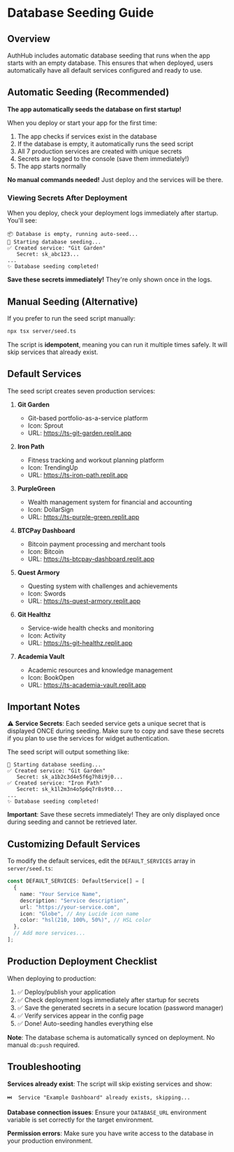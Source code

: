 # Database Seeding Guide

## Overview
AuthHub includes automatic database seeding that runs when the app starts with an empty database. This ensures that when deployed, users automatically have all default services configured and ready to use.

## Automatic Seeding (Recommended)

**The app automatically seeds the database on first startup!** 

When you deploy or start your app for the first time:
1. The app checks if services exist in the database
2. If the database is empty, it automatically runs the seed script
3. All 7 production services are created with unique secrets
4. Secrets are logged to the console (save them immediately!)
5. The app starts normally

**No manual commands needed!** Just deploy and the services will be there.

### Viewing Secrets After Deployment

When you deploy, check your deployment logs immediately after startup. You'll see:
```
📦 Database is empty, running auto-seed...
🌱 Starting database seeding...
✅ Created service: "Git Garden"
   Secret: sk_abc123...
...
✨ Database seeding completed!
```

**Save these secrets immediately!** They're only shown once in the logs.

## Manual Seeding (Alternative)

If you prefer to run the seed script manually:

```bash
npx tsx server/seed.ts
```

The script is **idempotent**, meaning you can run it multiple times safely. It will skip services that already exist.

## Default Services

The seed script creates seven production services:

1. **Git Garden**
   - Git-based portfolio-as-a-service platform
   - Icon: Sprout
   - URL: https://ts-git-garden.replit.app

2. **Iron Path**
   - Fitness tracking and workout planning platform
   - Icon: TrendingUp
   - URL: https://ts-iron-path.replit.app

3. **PurpleGreen**
   - Wealth management system for financial and accounting
   - Icon: DollarSign
   - URL: https://ts-purple-green.replit.app

4. **BTCPay Dashboard**
   - Bitcoin payment processing and merchant tools
   - Icon: Bitcoin
   - URL: https://ts-btcpay-dashboard.replit.app

5. **Quest Armory**
   - Questing system with challenges and achievements
   - Icon: Swords
   - URL: https://ts-quest-armory.replit.app

6. **Git Healthz**
   - Service-wide health checks and monitoring
   - Icon: Activity
   - URL: https://ts-git-healthz.replit.app

7. **Academia Vault**
   - Academic resources and knowledge management
   - Icon: BookOpen
   - URL: https://ts-academia-vault.replit.app

## Important Notes

⚠️ **Service Secrets**: Each seeded service gets a unique secret that is displayed ONCE during seeding. Make sure to copy and save these secrets if you plan to use the services for widget authentication.

The seed script will output something like:
```
🌱 Starting database seeding...
✅ Created service: "Git Garden"
   Secret: sk_a1b2c3d4e5f6g7h8i9j0...
✅ Created service: "Iron Path"
   Secret: sk_k1l2m3n4o5p6q7r8s9t0...
...
✨ Database seeding completed!
```

**Important**: Save these secrets immediately! They are only displayed once during seeding and cannot be retrieved later.

## Customizing Default Services

To modify the default services, edit the `DEFAULT_SERVICES` array in `server/seed.ts`:

```typescript
const DEFAULT_SERVICES: DefaultService[] = [
  {
    name: "Your Service Name",
    description: "Service description",
    url: "https://your-service.com",
    icon: "Globe", // Any Lucide icon name
    color: "hsl(210, 100%, 50%)", // HSL color
  },
  // Add more services...
];
```

## Production Deployment Checklist

When deploying to production:

1. ✅ Deploy/publish your application
2. ✅ Check deployment logs immediately after startup for secrets
3. ✅ Save the generated secrets in a secure location (password manager)
4. ✅ Verify services appear in the config page
5. ✅ Done! Auto-seeding handles everything else

**Note**: The database schema is automatically synced on deployment. No manual `db:push` required.

## Troubleshooting

**Services already exist**: The script will skip existing services and show:
```
⏭️  Service "Example Dashboard" already exists, skipping...
```

**Database connection issues**: Ensure your `DATABASE_URL` environment variable is set correctly for the target environment.

**Permission errors**: Make sure you have write access to the database in your production environment.

